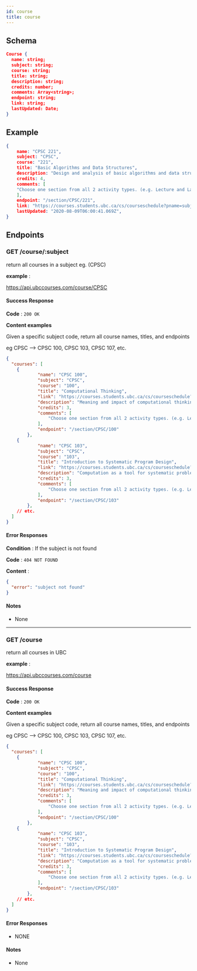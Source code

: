 ```yaml
---
id: course
title: course
---
```


## Schema

```json
Course {
  name: string;
  subject: string;
  course: string;
  title: string;
  description: string;
  credits: number;
  comments: Array<string>;
  endpoint: string;
  link: string;
  lastUpdated: Date;
}
```

## Example
```json
{    
    name: "CPSC 221",
    subject: "CPSC",
    course: "221",
    title: "Basic Algorithms and Data Structures",
    description: "Design and analysis of basic algorithms and data structures; algorithm analysis methods, searching and sorting algorithms, basic data structures, graphs and concurrency.",
    credits: 4,
    comments: [
    "Choose one section from all 2 activity types. (e.g. Lecture and Laboratory)"
    ],
    endpoint: "/section/CPSC/221",
    link: "https://courses.students.ubc.ca/cs/courseschedule?pname=subjarea&tname=subj-course&dept=CPSC&course=221",
    lastUpdated: "2020-08-09T06:00:41.069Z",
}
```

## Endpoints

### GET /course/:subject

return all courses in a subject eg. (CPSC)

**example** : <div class="code"><a target="_blank" href="https://api.ubccourses.com/course/CPSC">https://api.ubccourses.com/course/CPSC</a></div>

#### Success Response

**Code** : `200 OK`

**Content examples**

Given a specific subject code, return all course names, titles, and endpoints

eg CPSC --> CPSC 100, CPSC 103, CPSC 107, etc. 

```json
{
  "courses": [
    {
            "name": "CPSC 100",
            "subject": "CPSC",
            "course": "100",
            "title": "Computational Thinking",
            "link": "https://courses.students.ubc.ca/cs/courseschedule?pname=subjarea&tname=subj-course&dept=CPSC&course=100",
            "description": "Meaning and impact of computational thinking. Solving problems using computational thinking, testing, debugging. How computers work. No prior computing experience required. Not for students with existing credit for or exemption from CPSC 107, CPSC 110 or APSC 160.",
            "credits": 3,
            "comments": [
                "Choose one section from all 2 activity types. (e.g. Lecture and Laboratory)"
            ],
            "endpoint": "/section/CPSC/100"
        },
    {
            "name": "CPSC 103",
            "subject": "CPSC",
            "course": "103",
            "title": "Introduction to Systematic Program Design",
            "link": "https://courses.students.ubc.ca/cs/courseschedule?pname=subjarea&tname=subj-course&dept=CPSC&course=103",
            "description": "Computation as a tool for systematic problem solving in non-computer-science disciplines. Introductory programming skills. Not for credit for students who have credit for, or exemption from, or are concurrently taking CPSC 110 or APSC 160. No programming experience expected.",
            "credits": 3,
            "comments": [
                "Choose one section from all 2 activity types. (e.g. Lecture and Laboratory)"
            ],
            "endpoint": "/section/CPSC/103"
        },
    // etc.
  ]
}
```

#### Error Responses

**Condition** : If the subject is not found

**Code** : `404 NOT FOUND`

**Content** :
```json
{
  "error": "subject not found"
}
```

#### Notes

* None

---

### GET /course

return all courses in UBC

**example** : <div class="code"><a target="_blank" href="https://api.ubccourses.com/course">https://api.ubccourses.com/course</a></div>

#### Success Response

**Code** : `200 OK`

**Content examples**

Given a specific subject code, return all course names, titles, and endpoints

eg CPSC --> CPSC 100, CPSC 103, CPSC 107, etc. 

```json
{
  "courses": [
    {
            "name": "CPSC 100",
            "subject": "CPSC",
            "course": "100",
            "title": "Computational Thinking",
            "link": "https://courses.students.ubc.ca/cs/courseschedule?pname=subjarea&tname=subj-course&dept=CPSC&course=100",
            "description": "Meaning and impact of computational thinking. Solving problems using computational thinking, testing, debugging. How computers work. No prior computing experience required. Not for students with existing credit for or exemption from CPSC 107, CPSC 110 or APSC 160.",
            "credits": 3,
            "comments": [
                "Choose one section from all 2 activity types. (e.g. Lecture and Laboratory)"
            ],
            "endpoint": "/section/CPSC/100"
        },
    {
            "name": "CPSC 103",
            "subject": "CPSC",
            "course": "103",
            "title": "Introduction to Systematic Program Design",
            "link": "https://courses.students.ubc.ca/cs/courseschedule?pname=subjarea&tname=subj-course&dept=CPSC&course=103",
            "description": "Computation as a tool for systematic problem solving in non-computer-science disciplines. Introductory programming skills. Not for credit for students who have credit for, or exemption from, or are concurrently taking CPSC 110 or APSC 160. No programming experience expected.",
            "credits": 3,
            "comments": [
                "Choose one section from all 2 activity types. (e.g. Lecture and Laboratory)"
            ],
            "endpoint": "/section/CPSC/103"
        },
    // etc.
  ]
}
```

#### Error Responses

* NONE

#### Notes

* None
